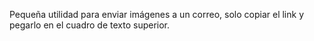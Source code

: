 Pequeña utilidad para enviar imágenes a un correo, solo copiar el link y pegarlo en el cuadro de texto superior.
